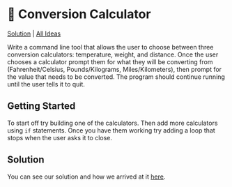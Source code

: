 # 🧮 Conversion Calculator

[Solution](/solutions/conversion-calculator.md) | [All Ideas](/README.md)

Write a command line tool that allows the user to choose between three conversion calculators: temperature, weight, and distance. Once the user chooses a calculator prompt them for what they will be converting from (Fahrenheit/Celsius, Pounds/Kilograms, Miles/Kilometers), then prompt for the value that needs to be converted. The program should continue running until the user tells it to quit. 

## Getting Started

To start off try building one of the calculators. Then add more calculators using `if` statements. Once you have them working try adding a loop that stops when the user asks it to close. 

## Solution

You can see our solution and how we arrived at it [here](/solutions/conversion-calculator.md).
